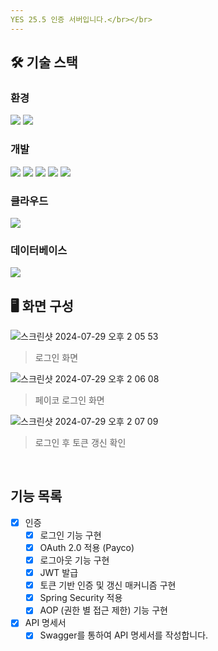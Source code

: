 ```yaml
---
YES 25.5 인증 서버입니다.</br></br>
---
```


## 🛠️ 기술 스택

### 환경
<img src="https://img.shields.io/badge/git-F05032?style=for-the-badge&logo=git&logoColor=white"/> <img src="https://img.shields.io/badge/github-181717?style=for-the-badge&logo=github&logoColor=white"/>

### 개발
<img src="https://img.shields.io/badge/java-ff7f00?style=for-the-badge&logo=java&logoColor=white"/> <img src="https://img.shields.io/badge/springboot-6DB33F?style=for-the-badge&logo=springboot&logoColor=white"/> <img src="https://img.shields.io/badge/JPA-6DB33F?style=for-the-badge&logo=JPA&logoColor=white"> 
<img src="https://img.shields.io/badge/Spring Security-6DB33F?style=for-the-badge&logo=Spring Security&logoColor=white">
<img src="https://img.shields.io/badge/spring cloud-6DB33F?style=for-the-badge&logo=spring&logoColor=white"/>

### 클라우드
<img src="https://img.shields.io/badge/nhn cloud-blue?style=for-the-badge&logo=nhncloud&logoColor=white"/>

### 데이터베이스
<img src="https://img.shields.io/badge/redis-d1180b?style=for-the-badge&logo=redis&logoColor=white"/> 

<br/>

## 🖥️ 화면 구성

![스크린샷 2024-07-29 오후 2 05 53](https://github.com/user-attachments/assets/0fa9d435-07f1-4cbd-9353-8fb0d71f1d35)
> 로그인 화면

![스크린샷 2024-07-29 오후 2 06 08](https://github.com/user-attachments/assets/41ab53f2-70aa-47cd-bf38-e73ed22148d9)
> 페이코 로그인 화면

![스크린샷 2024-07-29 오후 2 07 09](https://github.com/user-attachments/assets/6ad10208-4c4b-4c5c-b18f-9faa46ea0730)
> 로그인 후 토큰 갱신 확인

</br>

## 기능 목록

- [x] 인증
    - [x] 로그인 기능 구현
    - [x] OAuth 2.0 적용 (Payco)
    - [x] 로그아웃 기능 구현
    - [x] JWT 발급
    - [x] 토큰 기반 인증 및 갱신 매커니즘 구현       
    - [x] Spring Security 적용
    - [x] AOP (권한 별 접근 제한) 기능 구현
         
- [x] API 명세서
    - [x] Swagger를 통하여 API 명세서를 작성합니다.  
